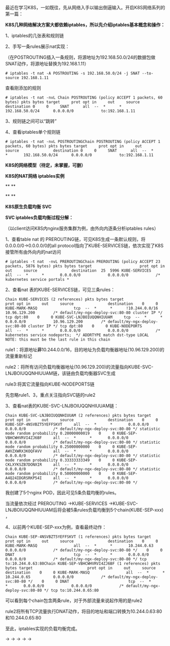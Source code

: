 
最近在学习K8S，一如既往，先从网络入手以输出倒逼输入。开启K8S网络系列的第一篇：



**K8S几种网络解决方案大都依赖iptables，所以先介绍iptables基本概念和操作：**
​

1、iptables的几张表和规则链



2、手写一条rules展示nat实现：

（在POSTROUTING插入一条规则，将源地址为192.168.50.0/24的数据包做SNAT动作，将源地址替换为192.168.1.11）

```
# iptables -t nat -A POSTROUTING -s 192.168.50.0/24 -j SNAT --to-source 192.168.1.11
```

查看刚添加的规则

```
# iptables -t nat -nvL Chain POSTROUTING (policy ACCEPT 1 packets, 60 bytes) pkts bytes target     prot opt in     out     source               destination 0     0     SNAT      all  --  *      *       192.168.50.0/24      0.0.0.0/0            to:192.168.1.11
```



3、规则链之间可以“跳转”



4、查看iptables单个规则链

```
# iptables -t nat -nvL POSTROUTINGChain POSTROUTING (policy ACCEPT 1 packets, 60 bytes) pkts bytes target     prot opt in     out     source               destination 0     0     SNAT      all  --  *      *       192.168.50.0/24      0.0.0.0/0            to:192.168.1.11
```







**K8S的网络模型（待定，未掌握，可删）**





**K8S的NAT网络 iptables实例**

**
**

**
**

**K8S原生负载均衡 SVC**







**SVC iptables负载均衡过程分解：**

（以client访问K8S内nginx服务集群为例，由外向内逐条分析iptables rules）

1、查看table nat 的 PREROUTING链，可见K8S生成一条默认规则，将0.0.0.0/0->0.0.0.0/0的all protocol指向了KUBE-SERVICES链，依次实现了K8S接管所有由外向内的nat访问

```
# iptables -t nat  -nvL PREROUTINGChain PREROUTING (policy ACCEPT 23 packets, 5876 bytes) pkts bytes target                     prot opt in     out     source               destination  25  5996 KUBE-SERVICES               all  --  *      *       0.0.0.0/0            0.0.0.0/0            /* kubernetes service portals *
```

2、查看nat 表的KUBE-SERVICES链，可见三条rules：

```
Chain KUBE-SERVICES (2 references) pkts bytes target                        prot opt in     out     source               destination    0     0 KUBE-MARK-MASQ                tcp  --  *      *      !10.244.0.0/16        10.96.129.200        /* default/my-ngx-deploy-svc:80-80 cluster IP */ tcp dpt:80    0     0 KUBE-SVC-LNJBOIUQQNHIUUAM     tcp  --  *      *       0.0.0.0/0            10.96.129.200        /* default/my-ngx-deploy-svc:80-80 cluster IP */ tcp dpt:80    0     0 KUBE-NODEPORTS                all  --  *      *       0.0.0.0/0            0.0.0.0/0            /* kubernetes service nodeports;  */ ADDRTYPE match dst-type LOCAL                                                                                                               NOTE: this must be the last rule in this chain
```

  rule1：将源地址**非**10.244.0.0/16，目的地址为负载均衡器地址(10.96.129.200)的流量重新标记

  rule2：将所有访问负载均衡器地址(10.96.129.200)的流量指向KUBE-SVC-LNJBOIUQQNHIUUAM链，该链由负载均衡器SVC生成

  rule3:将其它流量指向KUBE-NODEPORTS链

先忽略rule1、3，重点关注指向SVC链的rule2



3、查看nat表的KUBE-SVC-LNJBOIUQQNHIUUAM链：

```
Chain KUBE-SVC-LNJBOIUQQNHIUUAM (2 references) pkts bytes target                        prot opt in     out     source               destination    0     0 KUBE-SEP-4NSVBZT5YEFFSKVT     all  --  *      *       0.0.0.0/0            0.0.0.0/0            /* default/my-ngx-deploy-svc:80-80 */ statistic mode random probability 0.20000000019    0     0 KUBE-SEP-VBHCWHVRVI4ZJ6BF     all  --  *      *       0.0.0.0/0            0.0.0.0/0            /* default/my-ngx-deploy-svc:80-80 */ statistic mode random probability 0.25000000000    0     0 KUBE-SEP-AWVZXWRX3KOQFAVV     all  --  *      *       0.0.0.0/0            0.0.0.0/0            /* default/my-ngx-deploy-svc:80-80 */ statistic mode random probability 0.33333333349    0     0 KUBE-SEP-CKLXYKSZB7DONXIR     all  --  *      *       0.0.0.0/0            0.0.0.0/0            /* default/my-ngx-deploy-svc:80-80 */ statistic mode random probability 0.50000000000    0     0 KUBE-SEP-A4Q24IDGRSRKP54I     all  --  *      *       0.0.0.0/0            0.0.0.0/0            /* default/my-ngx-deploy-svc:80-80 */
```

我创建了5个nginx POD，因此可见5条负载均衡的rules。

当流量依次经过 PREROUTING ->KUBE-SERVICES ->KUBE-SVC-LNJBOIUQQNHIUUAM后将会被5条rules负载均衡到5个chain(KUBE-SEP-xxx) ，



4、以前两个KUBE-SEP-xxx为例，查看最终动作：

```
Chain KUBE-SEP-4NSVBZT5YEFFSKVT (1 references) pkts bytes target                        prot opt in     out     source               destination    0     0 KUBE-MARK-MASQ                all  --  *      *       10.244.0.63          0.0.0.0/0            /* default/my-ngx-deploy-svc:80-80 */    0     0 DNAT                          tcp  --  *      *       0.0.0.0/0            0.0.0.0/0            /* default/my-ngx-deploy-svc:80-80 */ tcp to:10.244.0.63:80Chain KUBE-SEP-VBHCWHVRVI4ZJ6BF (1 references) pkts bytes target                        prot opt in     out     source               destination    0     0 KUBE-MARK-MASQ                all  --  *      *       10.244.0.65          0.0.0.0/0            /* default/my-ngx-deploy-svc:80-80 */    0     0 DNAT                          tcp  --  *      *       0.0.0.0/0            0.0.0.0/0            /* default/my-ngx-deploy-svc:80-80 */ tcp to:10.244.0.65:80
```

可以看到每个chain包含两条rule，对于外部流量来说起作用的是rule2

rule2将所有TCP流量执行DNAT动作，将目的地址和端口转换为10.244.0.63:80和10.244.0.65:80

至此，iptables实现的负载均衡完成。



-> -> -> -> ->
